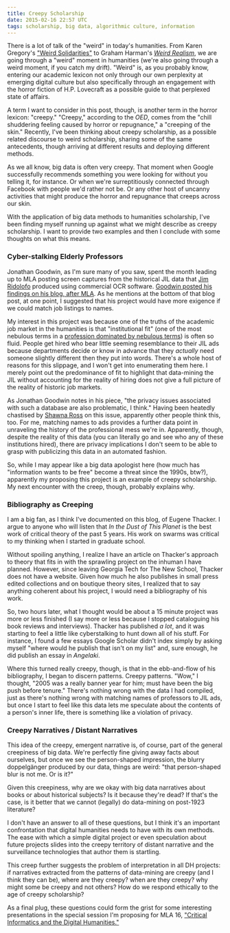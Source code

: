 ```yaml
---
title: Creepy Scholarship
date: 2015-02-16 22:57 UTC
tags: scholarship, big data, algorithmic culture, information
---
```


There is a lot of talk of the "weird" in today's humanities. From Karen Gregory's ["Weird Solidarities"](http://dismagazine.com/issues/72958/karen-gregory-weird-solidarities/) to Graham Harman's [*Weird Realism*](http://www.amazon.com/Weird-Realism-Philosophy-Graham-Harman/dp/1780992521), we are going through a "weird" moment in humanities (we're also going through a weird moment, if you catch my drift). "Weird" is, as you probably know, entering our academic lexicon not only through our own perplexity at emerging digital culture but also specifically through an engagement with the horror fiction of H.P. Lovecraft as a possible guide to that perplexed state of affairs. 

A term I want to consider in this post, though, is another term in the horror lexicon: "creepy." "Creepy," according to the *OED*, comes from the "chill shuddering feeling caused by horror or repugnance," a "creeping of the skin." Recently, I've been thinking about creepy scholarship, as a possible related discourse to weird scholarship, sharing some of the same antecedents, though arriving at different results and deploying different methods.

As we all know, big data is often very creepy. That moment when Google successfully recommends something you were looking for without you telling it, for instance. Or when we're surreptitiously connected through Facebook with people we'd rather not be. Or any other host of uncanny activities that might produce the horror and repugnance that creeps across our skin.

With the application of big data methods to humanities scholarship, I've been finding myself running up against what we might describe as creepy scholarship. I want to provide two examples and then I conclude with some thoughts on what this means.

### Cyber-stalking Elderly Professors

Jonathan Goodwin, as I'm sure many of you saw, spent the month leading up to MLA posting screen captures from the historical JIL data that [Jim Ridolofo](http://rid.olfo.org/) produced using commercial OCR software. [Goodwin posted his findings on his blog, after MLA](http://jgoodwin.net/blog/jobs-of-the-mla/). As he mentions at the bottom of that blog post, at one point, I suggested that his project would have more exigence if we could match job listings to names.

My interest in this project was because one of the truths of the academic job market in the humanities is that "institutional fit" (one of the most nebulous terms in a [profession dominated by nebulous terms](http://www.nytimes.com/2015/02/14/opinion/digitizing-the-humanities.html)) is often so fluid. People get hired who bear little seeming resemblance to their JIL ads because departments decide or know in advance that they *actually* need someone slightly different then they put into words. There's a whole host of reasons for this slippage, and I won't get into enumerating them here. I merely point out the predominance of fit to highlight that data-mining the JIL without accounting for the reality of hiring does not give a full picture of the reality of historic job markets.

As Jonathan Goodwin notes in his piece, "the privacy issues associated with such a database are also problematic, I think." Having been heatedly chastised by [Shawna Ross](http://www.shawnaross.com) on this issue, apparently other people think this, too. For me, matching names to ads provides a further data point in unraveling the history of the professional mess we're in. Apparently, though, despite the reality of this data (you can literally go and see who any of these institutions hired), there are privacy implications I don't seem to be able to grasp with publicizing this data in an automated fashion.

So, while I may appear like a big data apologist here (how much has "information wants to be free" become a threat since the 1990s, btw?), apparently my proposing this project is an example of creepy scholarship. My next encounter with the creep, though, probably explains why.

### Bibliography as Creeping

I am a big fan, as I think I've documented on this blog, of Eugene Thacker. I argue to anyone who will listen that *In the Dust of This Planet* is the best work of critical theory of the past 5 years. His work on swarms was critical to my thinking when I started in graduate school.

Without spoiling anything, I realize I have an article on Thacker's approach to theory that fits in with the sprawling project on the inhuman I have planned. However, since leaving Georgia Tech for The New School, Thacker does not have a website. Given how much he also publishes in small press edited collections and on boutique theory sites, I realized that to say anything coherent about his project, I would need a bibliography of his work.

So, two hours later, what I thought would be about a 15 minute project was more or less finished (I say more or less because I stopped cataloguing his book reviews and interviews). Thacker has published *a lot*, and it was starting to feel a little like cyberstalking to hunt down all of his stuff. For instance, I found a few essays Google Scholar didn't index simply by asking myself "where would he publish that isn't on my list" and, sure enough, he did publish an essay in *Angelaki*.

Where this turned really creepy, though, is that in the ebb-and-flow of his bibliography, I began to discern patterns. Creepy patterns. "Wow," I thought, "2005 was a really banner year for him; must have been the big push before tenure." There's nothing wrong with the data I had compiled, just as there's nothing wrong with matching names of professors to JIL ads, but once I start to feel like this data lets me speculate about the contents of a person's inner life, there is something like a violation of privacy.

### Creepy Narratives / Distant Narratives

This idea of the creepy, emergent narrative is, of course, part of the general creepiness of big data. We're perfectly fine giving away facts about ourselves, but once we see the person-shaped impression, the blurry doppelgänger produced by our data, things are weird: "that person-shaped blur is not me. Or is it?"

Given this creepiness, why are we okay with big data narratives about books or about historical subjects? Is it because they're dead? If that's the case, is it better that we cannot (legally) do data-mining on post-1923 literature?

I don't have an answer to all of these questions, but I think it's an important confrontation that digital humanities needs to have with its own methods. The ease with which a simple digital project or even speculation about future projects slides into the creepy territory of distant narrative and the surveillance technologies that author them is startling.

This creep further suggests the problem of interpretation in all DH projects: if narratives extracted from the patterns of data-mining are creepy (and I think they can be), where are they creepy? when are they creepy? why might some be creepy and not others? How do we respond ethically to the age of creepy scholarship?

As a final plug, these questions could form the grist for some interesting presentations in the special session I'm proposing for MLA 16, ["Critical Informatics and the Digital Humanities."](http://oncomouse.github.io/mla16.html)